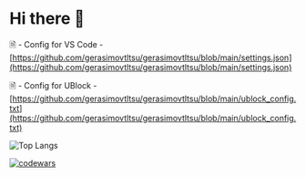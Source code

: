 # Hi there 👋

🗎 - Config for VS Code - [https://github.com/gerasimovtltsu/gerasimovtltsu/blob/main/settings.json](https://github.com/gerasimovtltsu/gerasimovtltsu/blob/main/settings.json)

🗎 - Config for UBlock - [https://github.com/gerasimovtltsu/gerasimovtltsu/blob/main/ublock_config.txt](https://github.com/gerasimovtltsu/gerasimovtltsu/blob/main/ublock_config.txt)


![Top Langs](https://github-readme-stats.vercel.app/api/top-langs/?username=gerasimovtltsu&layout=compact)

[![codewars](https://www.codewars.com/users/oldqqw/badges/large)](https://www.codewars.com/users/oldqqw)
